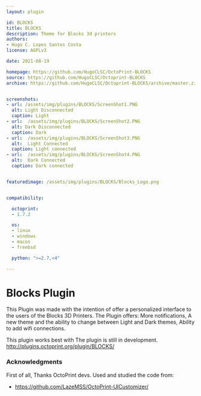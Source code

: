 ```yaml
---
layout: plugin

id: BLOCKS
title: BLOCKS
description: Theme for Blocks 3d printers
authors:
- Hugo C. Lopes Santos Costa
license: AGPLv3

date: 2021-08-19

homepage: https://github.com/HugoCLSC/OctoPrint-BLOCKS
source: https://github.com/HugoCLSC/Octoprint-BLOCKS
archive: https://github.com/HugoCLSC/Octoprint-BLOCKS/archive/master.zip


screenshots:
- url: /assets/img/plugins/BLOCKS/ScreenShot1.PNG
  alt: Light Disconnected
  caption: Light
- url:  /assets/img/plugins/BLOCKS/ScreenShot2.PNG
  alt: Dark Disconnected
  caption: Dark
- url:  /assets/img/plugins/BLOCKS/ScreenShot3.PNG
  alt:  Light Connected
  caption: Light connected
- url:  /assets/img/plugins/BLOCKS/ScreenShot4.PNG
  alt:  Dark Connected
  caption: Dark connected


featuredimage: /assets/img/plugins/BLOCKS/Blocks_Logo.png


compatibility:

  octoprint:
  - 1.7.2

  os:
  - linux
  - windows
  - macos
  - freebsd

  python: ">=2.7,<4"

---
```



# Blocks Plugin

This Plugin was made with the intention of offer a personalized interface to the users of the Blocks 3D Printers.
The Plugin offers:
  More notifications,
  A new theme and the ability to change between Light and Dark themes,
  Ability to add wifi connections.

This plugin works best with
The plugin is still in development.
http://plugins.octoprint.org/plugin/BLOCKS/


### Acknowledgments

First of all, Thanks OctoPrint devs.
Used and studied the code from:

* https://github.com/LazeMSS/OctoPrint-UICustomizer/
